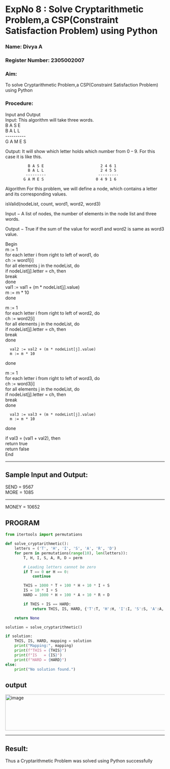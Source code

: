 <h1>ExpNo 8 : Solve Cryptarithmetic Problem,a CSP(Constraint Satisfaction Problem) using Python</h1> 
<h3>Name:     Divya A    </h3>
<h3>Register Number: 2305002007   </h3>
<H3>Aim:</H3>
<p>
    To solve Cryptarithmetic Problem,a CSP(Constraint Satisfaction Problem) using Python
</p>
<h3>Procedure:</h3>
Input and Output
<br>Input:
This algorithm will take three words.
<br> B A S E<br>
    B A L L<br>
           ----------<br>
           G A M E S<br>

Output:
It will show which letter holds which number from 0 – 9.
For this case it is like this.

              B A S E                         2 4 6 1
              B A L L                         2 4 5 5
             ---------                       ---------
            G A M E S                       0 4 9 1 6
Algorithm
For this problem, we will define a node, which contains a letter and its corresponding values.<br>

isValid(nodeList, count, word1, word2, word3)<br>

Input − A list of nodes, the number of elements in the node list and three words.<br>

Output − True if the sum of the value for word1 and word2 is same as word3 value.<br>

Begin<br>
   m := 1<br>
   for each letter i from right to left of word1, do<br>
      ch := word1[i]<br>
      for all elements j in the nodeList, do<br>
         if nodeList[j].letter = ch, then<br>
            break<br>
      done<br>
      val1 := val1 + (m * nodeList[j].value)<br>
      m := m * 10<br>
   done<br>

   m := 1<br>
   for each letter i from right to left of word2, do<br>
      ch := word2[i]<br>
      for all elements j in the nodeList, do<br>
         if nodeList[j].letter = ch, then<br>
            break<br>
      done<br>

      val2 := val2 + (m * nodeList[j].value)
      m := m * 10
   done<br>

   m := 1<br>
   for each letter i from right to left of word3, do<br>
      ch := word3[i]<br>
      for all elements j in the nodeList, do<br>
         if nodeList[j].letter = ch, then<br>
            break<br>
      done<br>

      val3 := val3 + (m * nodeList[j].value)
      m := m * 10
   done<br>

   if val3 = (val1 + val2), then<br>
      return true<br>
   return false<br>
End<br>

<hr>
<h2>Sample Input and Output:</h2>
SEND = 9567<br>
MORE = 1085<br>
<hr>
MONEY = 10652<br>

## PROGRAM
```Python
from itertools import permutations

def solve_cryptarithmetic():
    letters = ('T', 'H', 'I', 'S', 'A', 'R', 'D')
    for perm in permutations(range(10), len(letters)):
        T, H, I, S, A, R, D = perm

        # Leading letters cannot be zero
        if T == 0 or H == 0:
            continue

        THIS = 1000 * T + 100 * H + 10 * I + S
        IS = 10 * I + S
        HARD = 1000 * H + 100 * A + 10 * R + D

        if THIS + IS == HARD:
            return THIS, IS, HARD, {'T':T, 'H':H, 'I':I, 'S':S, 'A':A, 'R':R, 'D':D}

    return None

solution = solve_cryptarithmetic()

if solution:
    THIS, IS, HARD, mapping = solution
    print("Mapping:", mapping)
    print(f"THIS = {THIS}")
    print(f"IS   = {IS}")
    print(f"HARD = {HARD}")
else:
    print("No solution found.")


```

## output

<img width="957" height="114" alt="image" src="https://github.com/user-attachments/assets/43823a85-5812-419c-97a2-009b053cce60" />



<hr>
<h2>Result:</h2>
<p> Thus a Cryptarithmetic Problem was solved using Python successfully</p>
